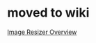 # moved to wiki

[Image Resizer Overview](https://github.com/microsoft/PowerToys/wiki/Image-Resizer-Overview)
